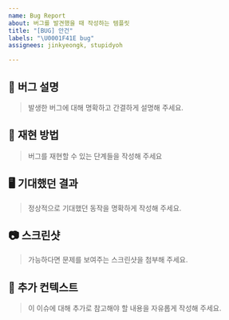 ```yaml
---
name: Bug Report
about: 버그를 발견했을 때 작성하는 템플릿
title: "[BUG] 안건"
labels: "\U0001F41E bug"
assignees: jinkyeongk, stupidyoh

---
```


## 🐞 버그 설명
>발생한 버그에 대해 명확하고 간결하게 설명해 주세요.


## 🧩 재현 방법
>버그를 재현할 수 있는 단계들을 작성해 주세요


## 🖥️ 기대했던 결과
>정상적으로 기대했던 동작을 명확하게 작성해 주세요.


## 📷 스크린샷
>가능하다면 문제를 보여주는 스크린샷을 첨부해 주세요.


## 📑 추가 컨텍스트
>이 이슈에 대해 추가로 참고해야 할 내용을 자유롭게 작성해 주세요.
